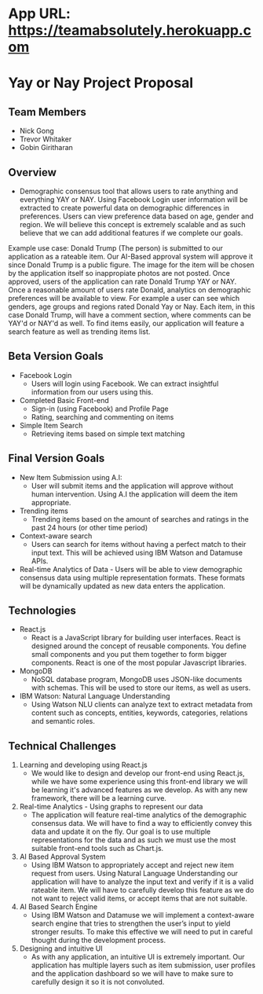 # App URL: https://teamabsolutely.herokuapp.com
# Yay or Nay Project Proposal

## Team Members
- Nick Gong
- Trevor Whitaker
- Gobin Giritharan

## Overview
- Demographic consensus tool that allows users to rate anything and everything YAY or NAY. Using Facebook Login user information will be extracted to create powerful data on demographic differences in preferences. Users can view preference data based on age, gender and region. We will believe this concept is extremely scalable and as such believe that we can add additional features if we complete our goals. 

Example use case: Donald Trump (The person) is submitted to our application as a rateable item. Our AI-Based approval system will approve it since Donald Trump is a public figure. The image for the item will be chosen by the application itself so inappropiate photos are not posted. Once approved, users of the application can rate Donald Trump YAY or NAY. Once a reasonable amount of users rate Donald, analytics on demographic preferences will be available to view. For example a user can see which genders, age groups and regions rated Donald Yay or Nay. Each item, in this case Donald Trump, will have a comment section, where comments can be YAY'd or NAY'd as well. To find items easily, our application will feature a search feature as well as trending items list. 

## Beta Version Goals
- Facebook Login
	- Users will login using Facebook. We can extract insightful information from our users using this.
- Completed Basic Front-end
	- Sign-in (using Facebook) and Profile Page
	- Rating, searching and commenting on items
- Simple Item Search
	- Retrieving items based on simple text matching


## Final Version Goals
- New Item Submission using A.I:
	- User will submit items and the application will approve without human intervention. Using A.I the application will deem the item appropriate.
- Trending items
	- Trending items based on the amount of searches and ratings in the past 24 hours (or other time period)
- Context-aware search
	- Users can search for items without having a perfect match to their input text. This will be achieved using IBM Watson and Datamuse APIs.
- Real-time Analytics of Data
        - Users will be able to view demographic consensus data using multiple representation formats. These formats will be dynamically updated as new data enters the application.

## Technologies
- React.js
	- React is a JavaScript library for building user interfaces. React is designed around the concept of reusable components. You define small components and you put them together to form bigger components. React is one of the most popular Javascript libraries. 
- MongoDB
	- NoSQL database program, MongoDB uses JSON-like documents with schemas. This will be used to store our items, as well as users.
- IBM Watson: Natural Language Understanding
	- Using Watson NLU clients can analyze text to extract metadata from content such as concepts, entities, keywords, categories, relations and semantic roles.

## Technical Challenges
1. Learning and developing using React.js
    - We would like to design and develop our front-end using React.js, while we have some experience using this front-end library we will be learning it's advanced features as we develop. As with any new framework, there will be a learning curve.
2.  Real-time Analytics - Using graphs to represent our data
    - The application will feature real-time analytics of the demographic consensus data. We will have to find a way to efficiently convey this data and update it on the fly. Our goal is to use multiple representations for the data and as such we must use the most suitable front-end tools such as Chart.js.
3. AI Based Approval System
    - Using IBM Watson to appropriately accept and reject new item request from users. Using Natural Language Understanding our application will have to analyze the input text and verify if it is a valid rateable item. We will have to carefully develop this feature as we do not want to reject valid items, or accept items that are not suitable.
4.  AI Based Search Engine
    - Using IBM Watson and Datamuse we will implement a context-aware search engine that tries to strengthen the user’s input to yield stronger results. To make this effective we will need to put in careful thought during the development process.
5. Designing and intuitive UI
    - As with any application, an intuitive UI is extremely important. Our application has multiple layers such as item submission, user profiles and the application dashboard so we will have to make sure to carefully design it so it is not convoluted.
